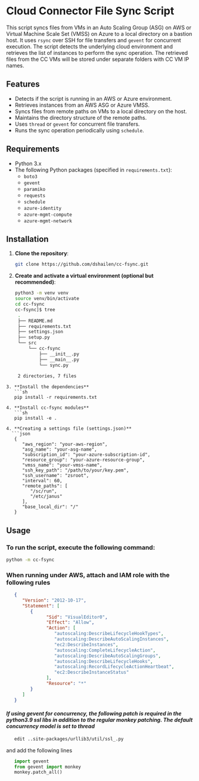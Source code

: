 # Cloud Connector File Sync Script

This script syncs files from VMs in an Auto Scaling Group (ASG) on AWS or Virtual Machine Scale Set (VMSS) on Azure to a local directory on a bastion host. It uses `rsync` over SSH for file transfers and `gevent` for concurrent execution. The script detects the underlying cloud environment and retrieves the list of instances to perform the sync operation.
The retrieved files from the CC VMs will be stored under separate folders with CC VM IP names.

## Features

- Detects if the script is running in an AWS or Azure environment.
- Retrieves instances from an AWS ASG or Azure VMSS.
- Syncs files from remote paths on VMs to a local directory on the host.
- Maintains the directory structure of the remote paths.
- Uses `thread` or `gevent` for concurrent file transfers.
- Runs the sync operation periodically using `schedule`.

## Requirements

- Python 3.x
- The following Python packages (specified in `requirements.txt`):
  - `boto3`
  - `gevent`
  - `paramiko`
  - `requests`
  - `schedule`
  - `azure-identity`
  - `azure-mgmt-compute`
  - `azure-mgmt-network`

## Installation

1. **Clone the repository**:
   ```sh
   git clone https://github.com/dshailen/cc-fsync.git

2. **Create and activate a virtual environment (optional but recommended)**:
   ```sh
   python3 -m venv venv
   source venv/bin/activate
   cd cc-fsync
   cc-fsync]$ tree
    .
    ├── README.md
    ├── requirements.txt
    ├── settings.json
    ├── setup.py
    └── src
        └── cc-fsync
            ├── __init__.py
            ├── __main__.py
            └── sync.py
    
    2 directories, 7 files
```
3. **Install the dependencies**
   ```sh
   pip install -r requirements.txt

4. **Install cc-fsync modules**
   ```sh
   pip install -e .

4. **Creating a settings file (settings.json)**
  ```json
   {
      "aws_region": "your-aws-region",
      "asg_name": "your-asg-name",
      "subscription_id": "your-azure-subscription-id",
      "resource_group": "your-azure-resource-group",
      "vmss_name": "your-vmss-name",
      "ssh_key_path": "/path/to/your/key.pem",
      "ssh_username": "zsroot",
      "interval": 60,
      "remote_paths": [
         "/sc/run",
         "/etc/janus"
      ],
      "base_local_dir": "/"
   }
```

## Usage
### To run the script, execute the following command:
   ```sh
   python -m cc-fsync
```
### When running under AWS, attach and IAM role with the following rules
```json
   {
      "Version": "2012-10-17",
      "Statement": [
         {
               "Sid": "VisualEditor0",
               "Effect": "Allow",
               "Action": [
                  "autoscaling:DescribeLifecycleHookTypes",
                  "autoscaling:DescribeAutoScalingInstances",
                  "ec2:DescribeInstances",
                  "autoscaling:CompleteLifecycleAction",
                  "autoscaling:DescribeAutoScalingGroups",
                  "autoscaling:DescribeLifecycleHooks",
                  "autoscaling:RecordLifecycleActionHeartbeat",
                  "ec2:DescribeInstanceStatus"
               ],
               "Resource": "*"
         }
      ]
   }
```

#### *If using gevent for concurrency, the following patch is required in the python3.9 ssl libs in addition to the regular monkey patching. The default concurrency model is set to thread*
   ```sh
      edit ..site-packages/urllib3/util/ssl_.py
```
and add the following lines
   ```python
      import gevent
      from gevent import monkey
      monkey.patch_all()
```